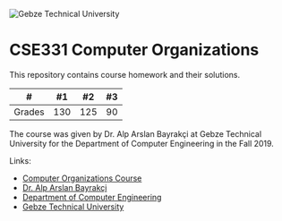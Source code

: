 ![Gebze Technical University](https://abl.gtu.edu.tr/html/mobil/gtu_logo_en_500.png)
# CSE331 Computer Organizations

This repository contains course homework and their solutions.

| #      	| #1  	| #2  	| #3 	|
|--------	|-----	|-----	|----	|
| Grades 	| 130 	| 125 	| 90 	|

The course was given by Dr. Alp Arslan Bayrakçi at Gebze Technical University for the Department of Computer Engineering in the Fall 2019.

Links:
* [Computer Organizations Course](https://abl.gtu.edu.tr/ects/?duzey=ucuncu&modul=ders_bilgi_formu&dno=BİL%20331&bolum=104&tip=lisans&dil=en)
* [Dr. Alp Arslan Bayrakçi](https://www.gtu.edu.tr/tr/personel/98/10432/display.aspx?languageId=2)
* [Department of Computer Engineering](https://www.gtu.edu.tr/kategori/91/3/bilgisayar-muhendisligi.aspx?languageId=2)
* [Gebze Technical University](https://www.gtu.edu.tr/?languageId=2)